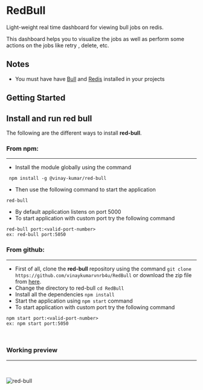# RedBull
Light-weight real time dashboard for viewing bull jobs on redis.

This dashboard helps you to visualize the jobs as well as perform some actions on the jobs like retry , delete, etc.

## Notes

- You must have have [Bull](https://github.com/OptimalBits/bull) and [Redis](https://redis.io/) installed in your projects

## Getting Started ##
## Install and run red bull

The following are the different ways to install **red-bull**.

### From npm:
---

 - Install the module globally using the command

```
 npm install -g @vinay-kumar/red-bull
 ```

 - Then use the following command to start the application

 ```
 red-bull
 ```

 - By default application listens on port 5000
 - To start application with custom port try the following command
 ```
red-bull port:<valid-port-number>
ex: red-bull port:5050
 ```


### From github:
---
 - First of all, clone the **red-bull** repository using the command ```git clone https://github.com/vinaykumarvnrb4u/RedBull``` or download the zip file from [here](https://github.com/vinaykumarvnrb4u/RedBull/archive/refs/heads/master.zip).
 - Change the directory to red-bull ```cd RedBull```
 - Install all the dependencies ```npm install```
 - Start the application using ```npm start``` command
 - To start application with custom port try the following command
 ```
npm start port:<valid-port-number>
ex: npm start port:5050
 ```
<br>

### Working preview
---
<br>

![red-bull](https://user-images.githubusercontent.com/55359359/136439510-f0fc7214-4105-4be3-a5d0-c99d25910e67.gif)

